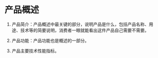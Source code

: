 # 产品概述

1. 产品简介：产品概述中最关键的部分，说明产品是什么，包括产品名称、用途、技术等的简要说明，消费者一眼就能看出这件产品自己需要不需要。

2. 产品功能：产品功能也是概述的一部分。

3. 产品主要技术性能指标。